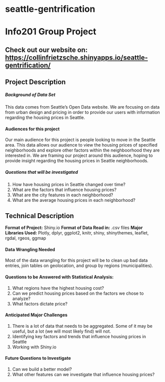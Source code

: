 # seattle-gentrification
# Info201 Group Project

## Check out our website on: https://collinfrietzsche.shinyapps.io/seattle-gentrification/

## Project Description


##### Background of Data Set
This data comes from Seattle’s Open Data website. We are focusing on data from urban design and pricing in order to provide our users with information regarding the housing prices in Seattle. 

#### Audiences for this project
Our main audience for this project is people looking to move in the Seattle area. This data allows our audience to view the housing prices of specified neighborhoods and explore other factors within the neighboorhood they are interested in. We are framing our project around this audience, hoping to provide insight regarding the housing prices in Seattle neighborhoods. 

##### Questions that will be investigated
1. How have housing prices in Seattle changed over time?
2. What are the factors that influence housing prices?
3. What are the city features in each neighborhood?
4. What are the average housing prices in each neighborhood?


## Technical Description
__Format of Project:__ Shiny.io 
__Format of Data Read in:__ .csv files
__Major Libraries Used:__ Plotly, dplyr, ggplot2, knitr, shiny, shinythemes, leaflet, rgdal, rgeos, ggmap

#### Data Wrangling Needed
Most of the data wrangling for this project will be to clean up bad data entries, join tables on geolocation, and group by regions (municipalities).

#### Questions to be Answered with Statistical Analysis:
1. What regions have the highest housing cost?
2. Can we predict housing prices based on the factors we chose to analyze?
3. What factors dictate price?

#### Anticipated Major Challenges
1. There is a lot of data that needs to be aggregated. Some of it may be useful, but a lot (we will most likely find) will not.
2. Identifying key factors and trends that influence housing prices in Seattle 
3. Working with Shiny.io

#### Future Questions to Investigate
1. Can we build a better model?
2. What other features can we investigate that influence housing prices?





